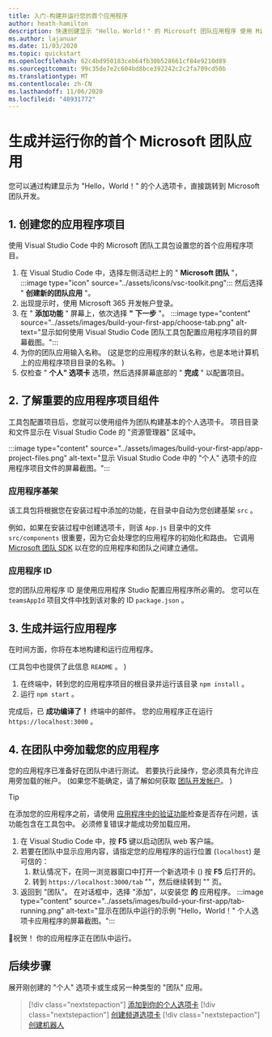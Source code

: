 ```yaml
---
title: 入门-构建并运行您的首个应用程序
author: heath-hamilton
description: 快速创建显示 "Hello，World！" 的 Microsoft 团队应用程序 使用 Microsoft 团队工具包的邮件。
ms.author: lajanuar
ms.date: 11/03/2020
ms.topic: quickstart
ms.openlocfilehash: 62c4bd950183ceb64fb30b528661cf84e9210d89
ms.sourcegitcommit: 99c35de7e2c604bd8bce392242c2c2fa709cd50b
ms.translationtype: MT
ms.contentlocale: zh-CN
ms.lasthandoff: 11/06/2020
ms.locfileid: "48931772"
---
```

# <a name="build-and-run-your-first-microsoft-teams-app"></a>生成并运行你的首个 Microsoft 团队应用

您可以通过构建显示为 "Hello，World！" 的个人选项卡，直接跳转到 Microsoft 团队开发。

## <a name="1-create-your-app-project"></a>1. 创建您的应用程序项目

使用 Visual Studio Code 中的 Microsoft 团队工具包设置您的首个应用程序项目。

1. 在 Visual Studio Code 中，选择左侧活动栏上的 " **Microsoft 团队** "， :::image type="icon" source="../assets/icons/vsc-toolkit.png"::: 然后选择 " **创建新的团队应用** "。
1. 出现提示时，使用 Microsoft 365 开发帐户登录。
1. 在 " **添加功能** " 屏幕上，依次选择 **"** **下一步** "。
:::image type="content" source="../assets/images/build-your-first-app/choose-tab.png" alt-text="显示如何使用 Visual Studio Code 团队工具包配置应用程序项目的屏幕截图。":::
1. 为你的团队应用输入名称。  (这是您的应用程序的默认名称，也是本地计算机上的应用程序项目目录的名称。 ) 
1. 仅检查 " **个人" 选项卡** 选项，然后选择屏幕底部的 " **完成** " 以配置项目。

## <a name="2-understand-important-app-project-components"></a>2. 了解重要的应用程序项目组件

工具包配置项目后，您就可以使用组件为团队构建基本的个人选项卡。 项目目录和文件显示在 Visual Studio Code 的 "资源管理器" 区域中。

:::image type="content" source="../assets/images/build-your-first-app/app-project-files.png" alt-text="显示 Visual Studio Code 中的 &quot;个人&quot; 选项卡的应用程序项目文件的屏幕截图。":::

### <a name="app-scaffolding"></a>应用程序基架

该工具包将根据您在安装过程中添加的功能，在目录中自动为您创建基架 `src` 。

例如，如果在安装过程中创建选项卡，则该 `App.js` 目录中的文件 `src/components` 很重要，因为它会处理您的应用程序的初始化和路由。 它调用 [Microsoft 团队 SDK](../tabs/how-to/using-teams-client-sdk.md) 以在您的应用程序和团队之间建立通信。

### <a name="app-id"></a>应用程序 ID

您的团队应用程序 ID 是使用应用程序 Studio 配置应用程序所必需的。 您可以在 `teamsAppId` 项目文件中找到该对象的 ID `package.json` 。

## <a name="3-build-and-run-your-app"></a>3. 生成并运行应用程序

在时间方面，你将在本地构建和运行应用程序。

 (工具包中也提供了此信息 `README` 。 ) 

1. 在终端中，转到您的应用程序项目的根目录并运行该目录 `npm install` 。
1. 运行 `npm start` 。

完成后，已 **成功编译了！** 终端中的邮件。 您的应用程序正在运行 `https://localhost:3000` 。

## <a name="4-sideload-your-app-in-teams"></a>4. 在团队中旁加载您的应用程序

您的应用程序已准备好在团队中进行测试。 若要执行此操作，您必须具有允许应用旁加载的帐户。  (如果您不能确定，请了解如何获取 [团队开发帐户](../build-your-first-app/build-first-app-overview.md#set-up-your-development-account)。 ) 

> [!TIP]
> 在添加您的应用程序之前，请使用 [应用程序中的验证功能](../concepts/deploy-and-publish/appsource/prepare/submission-checklist.md#teams-app-validation-tool)检查是否存在问题，该功能包含在工具包中。 必须修复错误才能成功旁加载应用。

1. 在 Visual Studio Code 中，按 **F5** 键以启动团队 web 客户端。
1. 若要在团队中显示应用内容，请指定您的应用程序的运行位置 (`localhost`) 是可信的：
   1. 默认情况下，在同一浏览器窗口中打开一个新选项卡 () 按 **F5** 后打开的。
   1. 转到 `https://localhost:3000/tab` ""，然后继续转到 "" 页。
1. 返回到 "团队"。 在对话框中，选择 "添加"，以安装您 **的** 应用程序。
:::image type="content" source="../assets/images/build-your-first-app/tab-running.png" alt-text="显示在团队中运行的示例 &quot;Hello，World！&quot; 个人选项卡应用程序的屏幕截图。":::

🎉祝贺！ 你的应用程序正在团队中运行。

## <a name="next-step"></a>后续步骤

展开刚创建的 "个人" 选项卡或生成另一种类型的 "团队" 应用。

> [!div class="nextstepaction"]
> [添加到你的个人选项卡](../build-your-first-app/build-personal-tab.md)
> [!div class="nextstepaction"]
> [创建频道选项卡](../build-your-first-app/build-channel-tab.md)
> [!div class="nextstepaction"]
> [创建机器人](../build-your-first-app/build-bot.md)
